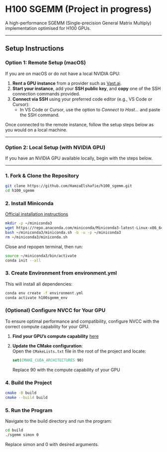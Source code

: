 # H100 SGEMM (Project in progress)

A high-performance SGEMM (Single-precision General Matrix Multiply) implementation optimised for H100 GPUs.

---

## Setup Instructions

### Option 1: Remote Setup (macOS)

If you are on macOS or do not have a local NVIDIA GPU:

1. **Rent a GPU instance** from a provider such as [Vast.ai](https://vast.ai).
2. **Start your instance**, add your **SSH public key**, and **copy** one of the SSH connection commands provided.
3. **Connect via SSH** using your preferred code editor (e.g., VS Code or Cursor):
   - In VS Code or Cursor, use the option to *Connect to Host...* and paste the SSH command.

Once connected to the remote instance, follow the setup steps below as you would on a local machine.

---

### Option 2: Local Setup (with NVIDIA GPU)

If you have an NVIDIA GPU available locally, begin with the steps below.

---

### 1. Fork & Clone the Repository

```bash
git clone https://github.com/HamzaElshafie/h100_sgemm.git
cd h100_sgemm
```

### 2. Install Miniconda 
[Official installation instructions](https://www.anaconda.com/docs/getting-started/miniconda/install)

```bash
mkdir -p ~/miniconda3
wget https://repo.anaconda.com/miniconda/Miniconda3-latest-Linux-x86_64.sh -O ~/miniconda3/miniconda.sh
bash ~/miniconda3/miniconda.sh -b -u -p ~/miniconda3
rm ~/miniconda3/miniconda.sh
```

Close and repopen terminal, then run:

```bash
source ~/miniconda3/bin/activate
conda init --all
```

### 3. Create Environment from environment.yml
This will install all dependencies:

```bash
conda env create -f environment.yml
conda activate h100sgemm_env
```

### (Optional) Configure NVCC for Your GPU

To ensure optimal performance and compatibility, configure NVCC with the correct compute capability for your GPU.

1. **Find your GPU’s compute capability** [here](https://developer.nvidia.com/cuda-gpus)

2. **Update the CMake configuration**:  
   Open the `CMakeLists.txt` file in the root of the project and locate:

   ```cmake
   set(CMAKE_CUDA_ARCHITECTURES 90)
   ```
   Replace 90 with the compute capability of your GPU

### 4. Build the Project

```bash
cmake -B build
cmake --build build
```

### 5. Run the Program
Navigate to the build directory and run the program:

```bash
cd build
./sgemm simon 0
```

Replace simon and 0 with desired arguments.
